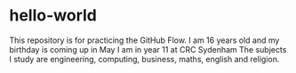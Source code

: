 # hello-world
This repository is for practicing the GitHub Flow.
I am 16 years old and my birthday is coming up in May
I am in year 11 at CRC Sydenham
The subjects I study are engineering, computing, business, maths, english and religion.
